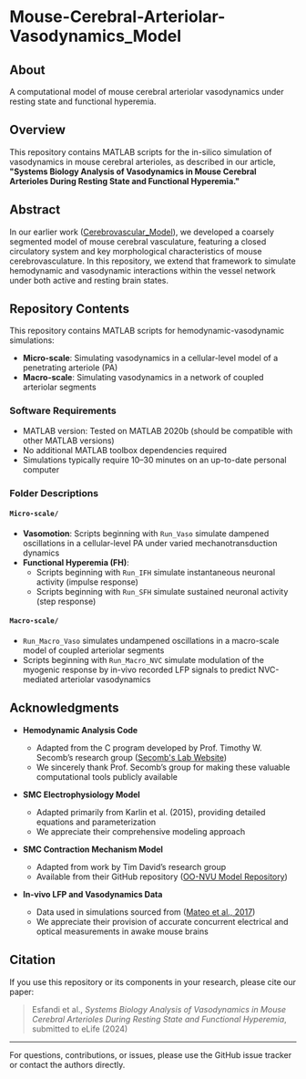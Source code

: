 # Mouse-Cerebral-Arteriolar-Vasodynamics_Model

## About  
A computational model of mouse cerebral arteriolar vasodynamics under resting state and functional hyperemia.

## Overview  
This repository contains MATLAB scripts for the in-silico simulation of vasodynamics in mouse cerebral arterioles, as described in our article, **"Systems Biology Analysis of Vasodynamics in Mouse Cerebral Arterioles During Resting State and Functional Hyperemia."**

## Abstract  
In our earlier work ([Cerebrovascular_Model](https://github.com/hesfandi/Cerebrovascular_Model)), we developed a coarsely segmented model of mouse cerebral vasculature, featuring a closed circulatory system and key morphological characteristics of mouse cerebrovasculature. In this repository, we extend that framework to simulate hemodynamic and vasodynamic interactions within the vessel network under both active and resting brain states.

## Repository Contents  
This repository contains MATLAB scripts for hemodynamic-vasodynamic simulations:  
- **Micro-scale**: Simulating vasodynamics in a cellular-level model of a penetrating arteriole (PA)  
- **Macro-scale**: Simulating vasodynamics in a network of coupled arteriolar segments  
 

### Software Requirements  
- MATLAB version: Tested on MATLAB 2020b (should be compatible with other MATLAB versions)  
- No additional MATLAB toolbox dependencies required  
- Simulations typically require 10–30 minutes on an up-to-date personal computer  

### Folder Descriptions  

#### `Micro-scale/`  
- **Vasomotion**: Scripts beginning with `Run_Vaso` simulate dampened oscillations in a cellular-level PA under varied mechanotransduction dynamics  
- **Functional Hyperemia (FH)**:  
  - Scripts beginning with `Run_IFH` simulate instantaneous neuronal activity (impulse response)  
  - Scripts beginning with `Run_SFH` simulate sustained neuronal activity (step response)  

#### `Macro-scale/`  
- `Run_Macro_Vaso` simulates undampened oscillations in a macro-scale model of coupled arteriolar segments  
- Scripts beginning with `Run_Macro_NVC` simulate modulation of the myogenic response by in-vivo recorded LFP signals to predict NVC-mediated arteriolar vasodynamics  

## Acknowledgments  

- **Hemodynamic Analysis Code**  
  - Adapted from the C program developed by Prof. Timothy W. Secomb’s research group ([Secomb's Lab Website](https://sites.arizona.edu/secomb/network-hemodynamics/))  
  - We sincerely thank Prof. Secomb’s group for making these valuable computational tools publicly available  

- **SMC Electrophysiology Model**  
  - Adapted primarily from Karlin et al. (2015), providing detailed equations and parameterization  
  - We appreciate their comprehensive modeling approach  

- **SMC Contraction Mechanism Model**  
  - Adapted from work by Tim David’s research group  
  - Available from their GitHub repository ([OO-NVU Model Repository](https://github.com/ModelDBRepository/237604))  

- **In-vivo LFP and Vasodynamics Data**  
  - Data used in simulations sourced from ([Mateo et al., 2017](https://www.cell.com/neuron/fulltext/S0896-6273(17)30980-7))  
  - We appreciate their provision of accurate concurrent electrical and optical measurements in awake mouse brains  

## Citation  
If you use this repository or its components in your research, please cite our paper:

> Esfandi et al., *Systems Biology Analysis of Vasodynamics in Mouse Cerebral Arterioles During Resting State and Functional Hyperemia*, submitted to eLife (2024)

---

For questions, contributions, or issues, please use the GitHub issue tracker or contact the authors directly.
